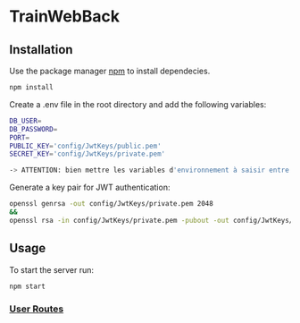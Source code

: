 # TrainWebBack

## Installation

Use the package manager [npm](https://docs.npmjs.com/downloading-and-installing-node-js-and-npm) to install dependecies.

```bash
npm install
```

Create a .env file in the root directory and add the following variables:

```bash
DB_USER=
DB_PASSWORD=
PORT=
PUBLIC_KEY='config/JwtKeys/public.pem'
SECRET_KEY='config/JwtKeys/private.pem'

-> ATTENTION: bien mettre les variables d'environnement à saisir entre "
```

Generate a key pair for JWT authentication:

```bash
openssl genrsa -out config/JwtKeys/private.pem 2048 
&& 
openssl rsa -in config/JwtKeys/private.pem -pubout -out config/JwtKeys/public.pem
```

## Usage
To start the server run:
```bash
npm start
```
### [User Routes](routes/README.md#user-routes)

